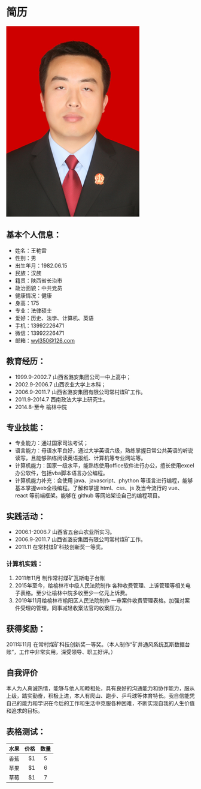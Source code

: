 # 简历

![照片](家庭相册/王艳雷.jpg)

## 基本个人信息：

- 姓名：王艳雷
- 性别：男
- 出生年月：1982.06.15
- 民族：汉族
- 籍贯：陕西省长治市
- 政治面貌：中共党员
- 健康情况：健康
- 身高：175
- 专业：法律硕士
- 爱好：历史、法学、计算机、英语
- 手机：13992226471
- 微信：13992226471
- 邮箱：wyl350@126.com

## 教育经历：

- 1999.9-2002.7    山西省潞安集团公司一中上高中； 
- 2002.9-2006.7    山西农业大学上本科；
- 2006.9-2011.7    山西省潞安集团有限公司常村煤矿工作。
- 2011.9-2014.7    西南政法大学上研究生。
- 2014.8-至今       榆林中院

## 专业技能：

- 专业能力：通过国家司法考试；
- 语言能力：母语水平良好，通过大学英语六级，熟练掌握日常公共英语的听说读写，且能够熟练阅读英语报纸、计算机等专业网站等。
- 计算机能力：国家一级水平，能熟练使用office软件进行办公，擅长使用excel办公软件，包括vba脚本语言办公编程。
- 计算机能力补充：会使用 java、javascript、phython 等语言进行编程，能够基本掌握web全栈编程。了解和掌握 html、css、js 及当今流行的 vue、react 等前端框架。能够在 github 等网站架设自己的编程项目。

## 实践活动：

- 2006.1-2006.7   山西省五台山农业所实习。
- 2006.9-2011.7   山西省潞安集团有限公司常村煤矿工作。
- 2011.11         在常村煤矿科技创新奖一等奖。

### 计算机实践：
1. 2011年11月 制作常村煤矿瓦斯电子台账
2. 2015年至今，给榆林市中级人民法院制作 各种收费管理、上诉管理等相关电子表格。至少让榆林中院多收至少一亿元上诉费。
3. 2019年11月给榆林市榆阳区人民法院制作 一审案件收费管理表格。加强对案件受理的管理，同事减轻收案法官的收案压力。

## 获得奖励：

2011年11月 在常村煤矿科技创新奖一等奖。（本人制作“矿井通风系统瓦斯数据台账”，工作中非常实用，深受领导、职工好评。）

## 自我评价

本人为人真诚热情，能够与他人和睦相处，具有良好的沟通能力和协作能力，服从上级，踏实勤奋，积极上进，本人有爬山、跑步、乒乓球等体育特长。我自信能凭自己的能力和学识在今后的工作和生活中克服各种困难，不断实现自我的人生价值和追求的目标。

## 表格测试：

| 水果        | 价格    |  数量  |
| --------   | -----:   | :----: |
| 香蕉        | $1      |   5    |
| 苹果        | $1      |   6    |
| 草莓        | $1      |   7    |